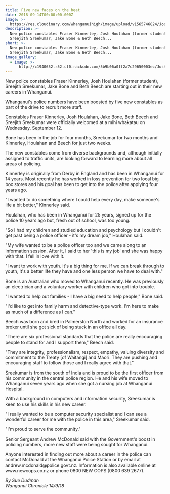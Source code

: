 ```yaml
---
title: Five new faces on the beat
date: 2018-09-14T00:00:00.000Z
image: >-
  https://res.cloudinary.com/whanganuihigh/image/upload/v1565746824/Josh_Houlahan_police_14_Sept_chron.png
description: >-
  New police constables Fraser Kinnerley, Josh Houlahan (former student),
  Sreejith Sreekumar, Jake Bone & Beth Beech...
short: >-
  New police constables Fraser Kinnerley, Josh Houlahan (former student),
  Sreejith Sreekumar, Jake Bone & Beth Beech...
image_gallery:
  - image: >-
      http://c1940652.r52.cf0.rackcdn.com/5b9b06a0ff2a7c29650003ec/Josh-Houlahan-small-photo-of-just-him.jpg
---
```


<p><span>New police constables Fraser Kinnerley, Josh Houlahan (former student), Sreejith Sreekumar, Jake Bone and Beth Beech are starting out in their new careers in Whanganui.</span></p>
<p class="element element-paragraph">Whanganui's police numbers have been boosted by five new constables as part of the drive to recruit more staff.</p>
<p class="element element-paragraph">Constables Fraser Kinnerley, Josh Houlahan, Jake Bone, Beth Beech and Sreejith Sreekumar were officially welcomed at a mihi whakatau on Wednesday, September 12.</p>
<p class="element element-paragraph">Bone has been in the job for four months, Sreekumar for two months and Kinnerley, Houlahan and Beech for just two weeks.</p>
<p class="element element-paragraph">The new constables come from diverse backgrounds and, although initially assigned to traffic units, are looking forward to learning more about all areas of policing.</p>
<p class="element element-paragraph">Kinnerley is originally from Derby in England and has been in Whanganui for 14 years. Most recently he has worked in loss prevention for two local big box stores and his goal has been to get into the police after applying four years ago.</p>
<p class="element element-paragraph">"I wanted to do something where I could help every day, make someone's life a bit better," Kinnerley said.</p>
<p class="element element-paragraph">Houlahan, who has been in Whanganui for 25 years, signed up for the police 10 years ago but, fresh out of school, was too young.</p>
<p class="element element-paragraph">"So I had my children and studied education and psychology but I couldn't get past being a police officer - it's my dream job," Houlahan said.</p>
<p class="element element-paragraph">"My wife wanted to be a police officer too and we came along to an information session. After it, I said to her 'this is my job' and she was happy with that. I fell in love with it.</p>
<p class="element element-paragraph">"I want to work with youth. It's a big thing for me. If we can break through to youth, it's a better life they have and one less person we have to deal with."</p>
<p class="element element-paragraph">Bone is an Australian who moved to Whanganui recently. He was previously an electrician and a voluntary worker with children who got into trouble.</p>
<p class="element element-paragraph">"I wanted to help out families - I have a big need to help people," Bone said.</p>
<p class="element element-paragraph">"I'd like to get into family harm and detective-type work. I'm here to make as much of a difference as I can."</p>
<p class="element element-paragraph">Beech was born and bred in Palmerston North and worked for an insurance broker until she got sick of being stuck in an office all day.</p>
<p class="element element-paragraph">"There are six professional standards that the police are really encouraging people to stand for and I support them," Beech said.</p>
<p class="element element-paragraph">"They are integrity, professionalism, respect, empathy, valuing diversity and commitment to the Treaty [of Waitangi] and Maori. They are pushing and encouraging staff to follow those and I really agree with that."</p>
<p class="element element-paragraph">Sreekumar is from the south of India and is proud to be the first officer from his community in the central police region. He and his wife moved to Whanganui seven years ago when she got a nursing job at Whanganui Hospital.</p>
<p class="element element-paragraph">With a background in computers and information security, Sreekumar is keen to use his skills in his new career.</p>
<p class="element element-paragraph">"I really wanted to be a computer security specialist and I can see a wonderful career for me with the police in this area," Sreekumar said.</p>
<p class="element element-paragraph">"I'm proud to serve the community."</p>
<p class="element element-paragraph">Senior Sergeant Andrew McDonald said with the Government's boost in policing numbers, more new staff were being sought for Whanganui.</p>
<p class="element element-paragraph">Anyone interested in finding out more about a career in the police can contact McDonald at the Whanganui Police Station or by email at andrew.mcdonald@police.govt.nz. Information is also available online at www.newcops.co.nz or phone 0800 NEW COPS (0800 639 2677).</p>
<p class="element element-paragraph"><em>By Sue Dudman<br />Wanganui Chronicle 14/9/18</em></p>

